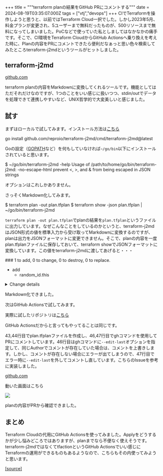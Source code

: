 +++
title = """terraform planの結果をGitHub PRにコメントする"""
date = 2024-08-19T03:35:07.000Z
tags = ["vtj","devops"]
+++
CIでTerraformを操作しようと思うと、以前ではTerraform Cloud一択でした。しかし2023年5月、料金プランが変更され、5ユーザーまで無料だったものが、500リソースまで無料になってしまいました。PoCなどで使っていた私としましてはなかなかの痛手です。そこで、CI環境をTerraform CloudからGitHub Actionsへ乗り換えを考えた時に、Planの内容をPRにコメントできたら便利だなぁっと思い色々検索してみたところterraform-j2mdというツールがヒットしました。

terraform-j2md
--------------

[github.com](https://github.com/reproio/terraform-j2md)

terraform planの内容をMarkdownに変換してくれるツールです。機能としてはただそれだけなのですが、1つのことをいい感じに扱いつつ、stdin/outでデータを処理できて連携しやすいなど、UNIX哲学的で大変美しいと感じました。

試す
--

まずはローカルで試してみます。インストール方法は[こちら](https://github.com/reproio/terraform-j2md?tab=readme-ov-file#install)

go install github.com/reproio/terraform-j2md/cmd/terraform-j2md@latest

Goの設定（[GOPATH](https://go.dev/wiki/GOPATH)など）を何もしていなければ`~/go/bin`以下にインストールされていると思います。

$ ~/go/bin/terraform-j2md -help
Usage of /path/to/home/go/bin/terraform-j2md:
  -no-escape-html
        prevent <, >, and & from being escaped in JSON strings

オプションはこれしかありません。

さっそくMarkdown化してみます。

$ terraform plan -out plan.tfplan
$ terraform show -json plan.tfplan | ~/go/bin/terraform-j2md

`terraform plan -out plan.tfplan`でplanの結果を`plan.tfplan`というファイルに出力しています。なぜこんなことをしているのかというと、terraform-j2mdはJSON形式の値を標準入力から受け取ってMarkdownに変換するのですが、planは出力をJSONフォーマットに変更できません。そこで、planの内容を一度plan.tfplanファイルに保存しておいて、terraform showでJSONフォーマットに変換しています。この値をterraform-j2mdに渡してあげると・・・

\### 1 to add, 0 to change, 0 to destroy, 0 to replace.
- add
    - random\_id.this
<details><summary>Change details</summary>

\`\`\`\`\`\`\`\`diff
# random\_id.this will be created
@@ -1,2 +1,6 @@
-null
+{
+  "byte\_length": 8,
+  "keepers": null,
+  "prefix": null
+}
 
\`\`\`\`\`\`\`\`

</details>

Markdown化できました。

次はGitHub Actionsで試してみます。

実際に試したリポジトリは[こちら](jhttps://github.com/VirtualTech-DevOps/terraform-j2md-example/pull/2)

GitHub Actionsだからと言ってもやってることは同じです。

43,44行目でplan.tfplanファイルを作成し、46,47行目でghコマンドを使用してPRにコメントしています。46行目はghコマンドに`--edit-last`オプションを指定して、同じAuthorでコメントが存在していた場合は、コメントを上書きします。しかし、コメントが存在しない場合にエラーが出てしまうので、47行目でエラー時に`--edit-last`を外してコメントし直しています。こちらのIssueを参考に実装しました。

[github.com](https://github.com/cli/cli/issues/6790#issuecomment-1376009457)

動いた画面はこちら

![](https://cdn-ak.f.st-hatena.com/images/fotolife/v/virtualtech/20240819/20240819123510.png)

planの内容がPRから確認できました。

まとめ
---

Terraform Cloudの代用にGitHub Actionsを使ってみました。Applyをどうするかが少し悩みどころではありますが、planまでなら不便なく使えそうです。 terraform-j2mdではなくてtfactionというGitHub Actionsでいい感じにTerraformの運用ができるものもあるようなので、こちらもその内使ってみようと思います。

[[source]](https://devops-blog.virtualtech.jp/entry/20240819/1724038507)
